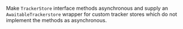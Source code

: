 Make `TrackerStore` interface methods asynchronous and supply an `AwaitableTrackerstore` wrapper for custom tracker stores which do not implement the methods as asynchronous.